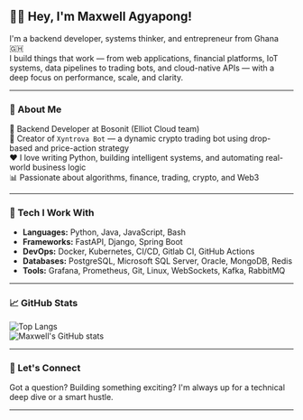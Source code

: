 ## 👋🏾 Hey, I'm Maxwell Agyapong!

I'm a backend developer, systems thinker, and entrepreneur from Ghana 🇬🇭  
I build things that work — from web applications, financial platforms, IoT systems, data pipelines to trading bots, and cloud-native APIs — with a deep focus on performance, scale, and clarity.

---

### 🚀 About Me

💼 Backend Developer at Bosonit (Elliot Cloud team)  
🤖 Creator of `Xyntrova Bot` — a dynamic crypto trading bot using drop-based and price-action strategy  
❤️ I love writing Python, building intelligent systems, and automating real-world business logic  
📊 Passionate about algorithms, finance, trading, crypto, and Web3  

---

### 🧱 Tech I Work With

- **Languages:** Python, Java, JavaScript, Bash  
- **Frameworks:** FastAPI, Django, Spring Boot  
- **DevOps:** Docker, Kubernetes, CI/CD, Gitlab CI, GitHub Actions  
- **Databases:** PostgreSQL, Microsoft SQL Server, Oracle, MongoDB, Redis  
- **Tools:** Grafana, Prometheus, Git, Linux, WebSockets, Kafka, RabbitMQ  

---

### 📈 GitHub Stats

![Top Langs](https://github-readme-stats.vercel.app/api/top-langs/?username=maxwellagyapong&layout=compact&theme=tokyonight)  
![Maxwell's GitHub stats](https://github-readme-stats.vercel.app/api?username=maxwellagyapong&show_icons=true&theme=tokyonight)

---

### 💬 Let's Connect

Got a question? Building something exciting? I'm always up for a technical deep dive or a smart hustle.

---
